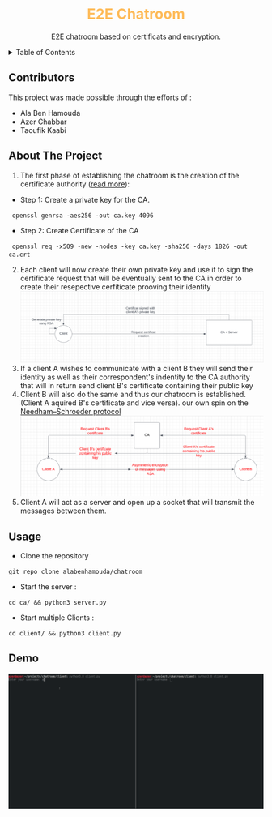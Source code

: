 
<div align="center">
<h1 style="color:#FEBB59">E2E Chatroom</h1>
  <p align="center">
    E2E chatroom based on certificats and encryption.
    <br />
  </p>
</div>
<details>
  <summary>Table of Contents</summary>
  <ol>
    <li><a href="#contributors">Contributors</a></li>
    <li>
      <a href="#about-the-project">About The Project</a>
    </li>
    <li><a href="#usage">Usage</a></li>
    <li><a href="#demo">Demo</a></li>
  </ol>
</details>

## Contributors
This project was made possible through the efforts of :
* Ala Ben Hamouda
* Azer Chabbar
* Taoufik Kaabi
## About The Project 
1. The first phase of establishing the chatroom is the creation of the certificate authority (<a href="https://arminreiter.com/2022/01/create-your-own-certificate-authority-ca-using-openssl/">read more</a>):
* Step 1: Create a private key for the CA.
```shell
 openssl genrsa -aes256 -out ca.key 4096
```
* Step 2: Create Certificate of the CA
```shell
 openssl req -x509 -new -nodes -key ca.key -sha256 -days 1826 -out ca.crt
```
2. Each client will now create their own private key and use it to sign the certificate request that will be eventually sent to the CA in order to create their resepective cerfiticate prooving their identity
![screenshot](screenshots/screenshot1.png)
3. If a client A wishes to communicate with a client B they will send their identity as well as their correspondent's indentity to the CA authority that will in return send client B's certificate containing their public key
4. Client B will also do the same and thus our chatroom is established.(Client A aquired B's certificate and vice versa).
our own spin on the <a href="https://en.wikipedia.org/wiki/Needham%E2%80%93Schroeder_protocol">Needham–Schroeder protocol</a>
![screenshot](screenshots/screenshot2.png)
5. Client A will act as a server and open up a socket that will transmit the messages between them.
## Usage
* Clone the repository
```shell
git repo clone alabenhamouda/chatroom
```
* Start the server :
```shell
cd ca/ && python3 server.py
```
* Start multiple Clients :
```shell
cd client/ && python3 client.py
```
## Demo

![demo](screenshots/Peek%202023-01-19%2020-31.gif)